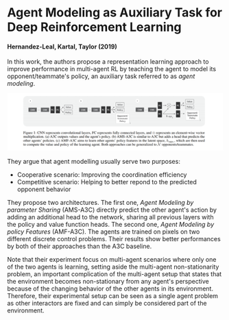 # Agent Modeling as Auxiliary Task for Deep Reinforcement Learning
#### Hernandez-Leal, Kartal, Taylor (2019)

In this work, the authors propose a representation learning approach to improve performance in multi-agent RL by teaching the agent to model its opponent/teammate's policy, an auxiliary task referred to as *agent modeling*.

![environmentsAndResults](fig1.png)

They argue that agent modelling usually serve two purposes:
* Cooperative scenario: Improving the coordination efficiency
* Competitive scenario: Helping to better repond to the predicted opponent behavior

They propose two architectures. The first one, *Agent Modeling by parameter Sharing* (AMS-A3C) directly predict the other agent's action by adding an additional head to the network, sharing all previous layers with the policy and value function heads. The second one, *Agent Modeling by policy Features* (AMF-A3C). The agents are trained on pixels on two different discrete control problems. Their results show better performances by both of their approaches than the A3C baseline.

Note that their experiment focus on multi-agent scenarios where only one of the two agents is learning, setting aside the multi-agent non-stationarity problem, an important complication of the multi-agent setup that states that the environment becomes non-stationary from any agent's perspective because of the changing behavior of the other agents in its environment. Therefore, their experimental setup can be seen as a single agent problem as other interactors are fixed and can simply be considered part of the environment.
